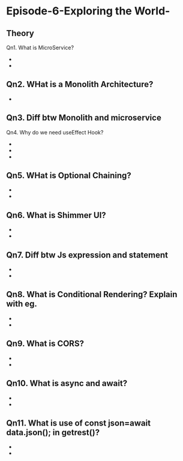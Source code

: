 # Episode-6-Exploring the World-
## Theory

Qn1. What is MicroService?

- 

- 
### 
### 
 

Qn2. WHat is a Monolith Architecture?
-
- 

### 
###

Qn3. Diff btw Monolith and microservice
-


Qn4. Why do we need useEffect Hook?

- 
- 
- 

Qn5. WHat is Optional Chaining?
- 
-  
- 

Qn6. What is Shimmer UI?
- 
-  
- 

Qn7. Diff btw Js expression and statement
- 
-  
- 

Qn8. What is Conditional Rendering? Explain with eg.
- 
-  
- 

Qn9. What is CORS?
- 
-  
- 

Qn10. What is async and await?
- 
-  
- 

Qn11. What is use of const json=await data.json(); in getrest()?
- 
-  
- 

